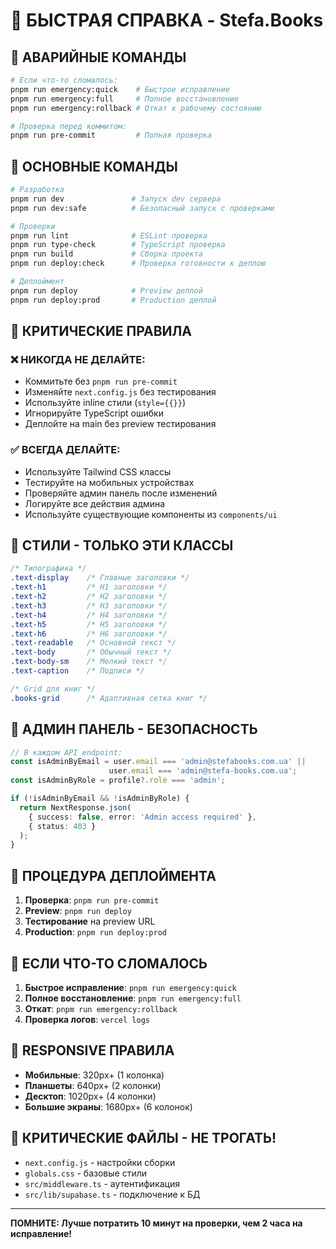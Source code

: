 # 🚀 БЫСТРАЯ СПРАВКА - Stefa.Books

## 🚨 АВАРИЙНЫЕ КОМАНДЫ

```bash
# Если что-то сломалось:
pnpm run emergency:quick    # Быстрое исправление
pnpm run emergency:full     # Полное восстановление
pnpm run emergency:rollback # Откат к рабочему состоянию

# Проверка перед коммитом:
pnpm run pre-commit         # Полная проверка
```

## 🔧 ОСНОВНЫЕ КОМАНДЫ

```bash
# Разработка
pnpm run dev               # Запуск dev сервера
pnpm run dev:safe          # Безопасный запуск с проверками

# Проверки
pnpm run lint              # ESLint проверка
pnpm run type-check        # TypeScript проверка
pnpm run build             # Сборка проекта
pnpm run deploy:check      # Проверка готовности к деплою

# Деплоймент
pnpm run deploy            # Preview деплой
pnpm run deploy:prod       # Production деплой
```

## 🎯 КРИТИЧЕСКИЕ ПРАВИЛА

### ❌ НИКОГДА НЕ ДЕЛАЙТЕ:
- Коммитьте без `pnpm run pre-commit`
- Изменяйте `next.config.js` без тестирования
- Используйте inline стили (`style={{}}`)
- Игнорируйте TypeScript ошибки
- Деплойте на main без preview тестирования

### ✅ ВСЕГДА ДЕЛАЙТЕ:
- Используйте Tailwind CSS классы
- Тестируйте на мобильных устройствах
- Проверяйте админ панель после изменений
- Логируйте все действия админа
- Используйте существующие компоненты из `components/ui`

## 🎨 СТИЛИ - ТОЛЬКО ЭТИ КЛАССЫ

```css
/* Типографика */
.text-display    /* Главные заголовки */
.text-h1         /* H1 заголовки */
.text-h2         /* H2 заголовки */
.text-h3         /* H3 заголовки */
.text-h4         /* H4 заголовки */
.text-h5         /* H5 заголовки */
.text-h6         /* H6 заголовки */
.text-readable   /* Основной текст */
.text-body       /* Обычный текст */
.text-body-sm    /* Мелкий текст */
.text-caption    /* Подписи */

/* Grid для книг */
.books-grid      /* Адаптивная сетка книг */
```

## 🔐 АДМИН ПАНЕЛЬ - БЕЗОПАСНОСТЬ

```typescript
// В каждом API endpoint:
const isAdminByEmail = user.email === 'admin@stefabooks.com.ua' || 
                      user.email === 'admin@stefa-books.com.ua';
const isAdminByRole = profile?.role === 'admin';

if (!isAdminByEmail && !isAdminByRole) {
  return NextResponse.json(
    { success: false, error: 'Admin access required' },
    { status: 403 }
  );
}
```

## 🚀 ПРОЦЕДУРА ДЕПЛОЙМЕНТА

1. **Проверка**: `pnpm run pre-commit`
2. **Preview**: `pnpm run deploy`
3. **Тестирование** на preview URL
4. **Production**: `pnpm run deploy:prod`

## 🚨 ЕСЛИ ЧТО-ТО СЛОМАЛОСЬ

1. **Быстрое исправление**: `pnpm run emergency:quick`
2. **Полное восстановление**: `pnpm run emergency:full`
3. **Откат**: `pnpm run emergency:rollback`
4. **Проверка логов**: `vercel logs`

## 📱 RESPONSIVE ПРАВИЛА

- **Мобильные**: 320px+ (1 колонка)
- **Планшеты**: 640px+ (2 колонки)
- **Десктоп**: 1020px+ (4 колонки)
- **Большие экраны**: 1680px+ (6 колонок)

## 🎯 КРИТИЧЕСКИЕ ФАЙЛЫ - НЕ ТРОГАТЬ!

- `next.config.js` - настройки сборки
- `globals.css` - базовые стили
- `src/middleware.ts` - аутентификация
- `src/lib/supabase.ts` - подключение к БД

---

**ПОМНИТЕ: Лучше потратить 10 минут на проверки, чем 2 часа на исправление!**
